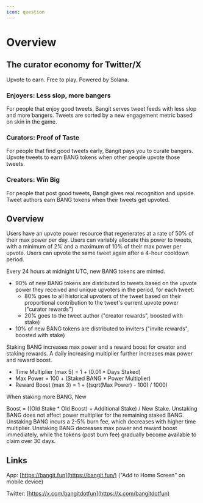 ```yaml
---
icon: question
---
```


# Overview

## The curator economy for Twitter/X

Upvote to earn. Free to play. Powered by Solana.

### Enjoyers: Less slop, more bangers

For people that enjoy good tweets, Bangit serves tweet feeds with less slop and more bangers. Tweets are sorted by a new engagement metric based on skin in the game.

### Curators: Proof of Taste

For people that find good tweets early, Bangit pays you to curate bangers. Upvote tweets to earn BANG tokens when other people upvote those tweets.

### Creators: Win Big

For people that post good tweets, Bangit gives real recognition and upside. Tweet authors earn BANG tokens when their tweets get upvoted.



## Overview

Users have an upvote power resource that regenerates at a rate of 50% of their max power per day. Users can variably allocate this power to tweets, with a minimum of 2% and a maximum of 10% of their max power per upvote. Users can upvote the same tweet again after a 4-hour cooldown period.

Every 24 hours at midnight UTC, new BANG tokens are minted.

* 90% of new BANG tokens are distributed to tweets based on the upvote power they received and unique upvoters in the period, for each tweet:
  * 80% goes to all historical upvoters of the tweet based on their proportional contribution to the tweet's current upvote power ("curator rewards")
  * 20% goes to the tweet author ("creator rewards", boosted with stake)
* 10% of new BANG tokens are distributed to inviters ("invite rewards", boosted with stake)

Staking BANG increases max power and a reward boost for creator and staking rewards. A daily increasing multiplier further increases max power and reward boost.

* Time Multiplier (max 5) = 1 + (0.01 \* Days Staked)
* Max Power = 100 + (Staked BANG \* Power Multiplier)
* Reward Boost (max 3) = 1 + ((sqrt(Max Power) - 100) / 1000)

When staking more BANG, New



&#x20;Boost = ((Old Stake \* Old Boost) + Additional Stake) / New Stake. Unstaking BANG does not affect power multiplier for the remaining staked BANG. Unstaking BANG incurs a 2-5% burn fee, which decreases with higher time multiplier. Unstaking BANG decreases max power and reward boost immediately, while the tokens (post burn fee) gradually become available to claim over 30 days.

## Links

App: [https://bangit.fun](https://bangit.fun/) ("Add to Home Screen" on mobile device)

Twitter: [https://x.com/bangitdotfun](https://x.com/bangitdotfun)
